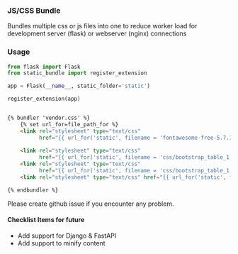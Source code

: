 
### JS/CSS Bundle 
Bundles multiple css or js files into one to reduce worker load for development server (flask) or webserver (nginx) connections

### Usage

```python
from flask import Flask
from static_bundle import register_extension

app = Flask(__name__, static_folder='static')

register_extension(app)
```

```html

{% bundler 'vendor.css' %}
    {% set url_for=file_path_for %}
    <link rel="stylesheet" type="text/css"
          href="{{ url_for('static', filename = 'fontawesome-free-5.7.1-web/css/fontawesome.min.css') }}">
        
    <link rel="stylesheet" type="text/css"
          href="{{ url_for('static', filename = 'css/bootstrap_table_1.18.3/bootstrap-table.css') }}">
    <link rel="stylesheet" type="text/css"
          href="{{ url_for('static', filename = 'css/bootstrap_table_1.18.3/extensions/filter-control/bootstrap-table-filter-control.css') }}">
    <link rel="stylesheet" type="text/css" href="{{ url_for('static', filename = 'css/datetime_picker_css.css') }}">

{% endbundler %}

```

Please create github issue if you encounter any problem.

#### Checklist Items for future

- Add support for Django & FastAPI
- Add support to minify content
